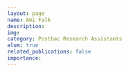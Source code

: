 ```yaml
---
layout: page
name: Ami Falk
description:
img:
category: Postbac Research Assistants
alum: true
related_publications: false
importance:
---
```

